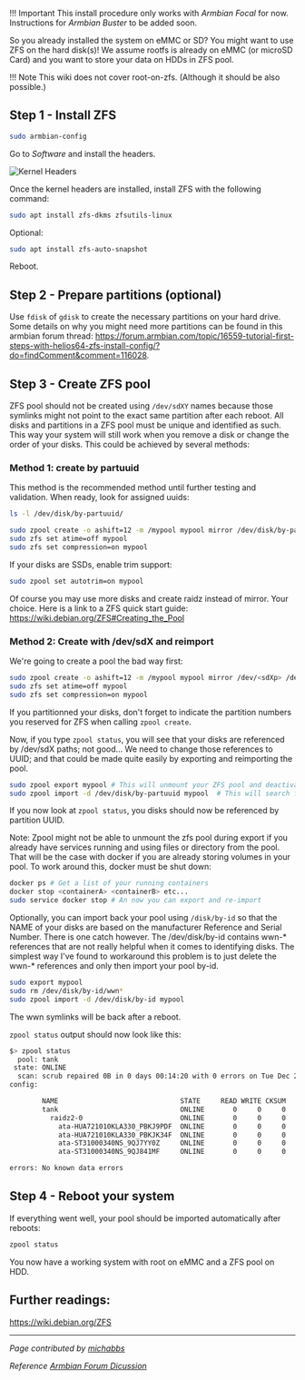 !!! Important
    This install procedure only works with *Armbian Focal* for now. Instructions for *Armbian Buster* to be added soon.

So you already installed the system on eMMC or SD? You might want to use ZFS on the hard disk(s)! We assume rootfs is already on eMMC (or microSD Card) and you want to store your data on HDDs in ZFS pool.

!!! Note
    This wiki does not cover root-on-zfs. (Although it should be also possible.)



##  **Step 1** - Install ZFS

```bash
sudo armbian-config
```

Go to *Software* and install the headers.

![Kernel Headers](/helios64/software/zfs/img/install-headers.png)

Once the kernel headers are installed, install ZFS with the following command:

```bash
sudo apt install zfs-dkms zfsutils-linux
```

Optional:

```bash
sudo apt install zfs-auto-snapshot
```

Reboot.

##  **Step 2** - Prepare partitions (optional)

Use `fdisk` of `gdisk` to create the necessary partitions on your hard drive. Some details on why you might need more partitions can be found in this armbian forum thread: https://forum.armbian.com/topic/16559-tutorial-first-steps-with-helios64-zfs-install-config/?do=findComment&comment=116028.

##  **Step 3** - Create ZFS pool

ZFS pool should not be created using `/dev/sdXY` names because those symlinks might not point to the exact same partition after each reboot. All disks and partitions in a ZFS pool must be unique and identified as such. This way your system will still work when you remove a disk or change the order of your disks. This could be achieved by several methods:

### Method 1: create by partuuid
This method is the recommended method until further testing and validation.
When ready, look for assigned uuids:

```bash
ls -l /dev/disk/by-partuuid/
```

```bash
sudo zpool create -o ashift=12 -m /mypool mypool mirror /dev/disk/by-partuuid/<diskA-uuid> /dev/disk/by-partuuid/<diskB-uuid>
sudo zfs set atime=off mypool
sudo zfs set compression=on mypool
```

If your disks are SSDs, enable trim support:
```bash
sudo zpool set autotrim=on mypool
```

Of course you may use more disks and create raidz instead of mirror. Your choice.
Here is a link to a ZFS quick start guide:
https://wiki.debian.org/ZFS#Creating_the_Pool

### Method 2: Create with /dev/sdX and reimport
We're going to create a pool the bad way first:
```bash
sudo zpool create -o ashift=12 -m /mypool mypool mirror /dev/<sdXp> /dev/<sdYp>
sudo zfs set atime=off mypool
sudo zfs set compression=on mypool
```
If you partitionned your disks, don't forget to indicate the partition numbers you reserved for ZFS when calling `zpool create`.

Now, if you type `zpool status`, you will see that your disks are referenced by /dev/sdX paths; not good... We need to change those references to UUID; and that could be made quite easily by exporting and reimporting the pool.
```bash
sudo zpool export mypool # This will unmount your ZFS pool and deactivate it in your system, but the pool informations are still on the disks
sudo zpool import -d /dev/disk/by-partuuid mypool  # This will search for the pool named 'mypool' in the /dev/disk/by-partuuid directory
```

If you now look at `zpool status`, you disks should now be referenced by partition UUID.

Note: Zpool might not be able to unmount the zfs pool during export if you already have services running and using files or directory from the pool. That will be the case with docker if you are already storing volumes in your pool.
To work around this, docker must be shut down:
```bash
docker ps # Get a list of your running containers
docker stop <containerA> <containerB> etc...
sudo service docker stop # An now you can export and re-import
```

Optionally, you can import back your pool using `/disk/by-id` so that the NAME of your disks are based on the manufacturer Reference and Serial Number. There is one catch however. The /dev/disk/by-id contains wwn-* references that are not really helpful when it comes to identifying disks. The simplest way I've found to workaround this problem is to just delete the wwn-* references and only then import your pool by-id.

```bash
sudo export mypool
sudo rm /dev/disk/by-id/wwn*
sudo zpool import -d /dev/disk/by-id mypool
```
The wwn symlinks will be back after a reboot.

`zpool status` output should now look like this:
```bash
$> zpool status
  pool: tank
 state: ONLINE
  scan: scrub repaired 0B in 0 days 00:14:20 with 0 errors on Tue Dec 22 22:30:46 2020
config:

        NAME                              STATE     READ WRITE CKSUM
        tank                              ONLINE       0     0     0
          raidz2-0                        ONLINE       0     0     0
            ata-HUA721010KLA330_PBKJ9PDF  ONLINE       0     0     0
            ata-HUA721010KLA330_PBKJK34F  ONLINE       0     0     0
            ata-ST31000340NS_9QJ7YY0Z     ONLINE       0     0     0
            ata-ST31000340NS_9QJ841MF     ONLINE       0     0     0

errors: No known data errors
```

##  **Step 4** - Reboot your system

If everything went well, your pool should be imported automatically after reboots:
```bash
zpool status
```

You now have a working system with root on eMMC and a ZFS pool on HDD.

## **Further readings**:
https://wiki.debian.org/ZFS

------------

*Page contributed by [michabbs](https://github.com/michabbs)*

*Reference [Armbian Forum Dicussion](https://forum.armbian.com/topic/16559-tutorial-first-steps-with-helios64-zfs-install-config/)*

